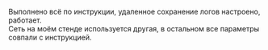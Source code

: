 Выполнено всё по инструкции, удаленное сохранение логов настроено, работает. \
Сеть на моём стенде используется другая, в остальном все параметры совпали с инструкцией.
